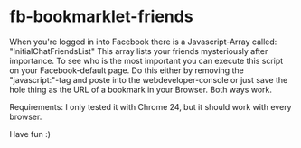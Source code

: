 fb-bookmarklet-friends
======================

When you're logged in into Facebook there is a Javascript-Array called: "InitialChatFriendsList"
This array lists your friends mysteriously after importance.
To see who is the most important you can execute this script on your Facebook-default page.
Do this either by removing the "javascript:"-tag and poste into the webdeveloper-console or just 
save the hole thing as the URL of a bookmark in your Browser.
Both ways work.

Requirements:
I only tested it with Chrome 24, but it should work with every browser.

Have fun :)
